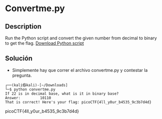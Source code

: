 # Convertme.py

## Description
Run the Python script and convert the given number from decimal to binary to get the flag. [Download Python script](https://artifacts.picoctf.net/c/31/convertme.py)

## Solución
- Simplemente hay que correr el archivo convertme.py y contestar la pregunta.

```
┌──(kali㉿kali)-[~/Downloads]
└─$ python convertme.py 
If 22 is in decimal base, what is it in binary base?
Answer:         10110                
That is correct! Here's your flag: picoCTF{4ll_y0ur_b4535_9c3b7d4d}
```

picoCTF{4ll_y0ur_b4535_9c3b7d4d}